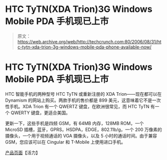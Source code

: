 # HTC TyTN(XDA Trion)3G Windows Mobile PDA 手机现已上市

> 原文：<https://web.archive.org/web/http://techcrunch.com:80/2006/08/31/htc-tytn-xda-trion-3g-windows-mobile-pda-phone-available-now/>

# HTC TyTN(XDA Trion)3G Windows Mobile PDA 手机现已上市

HTC 智能手机的两种型号 HTC TyTN 或重新注册的 XDA Trion——现在都可以在 Dynamism 的网站上购买。两款手机的售价都是 899 美元，这意味着它不是一次性手机。XDA Trion 有一个 QWERTZ 键盘，在欧洲很常见，而 HTC TyTN 有一个 QWERTY 键盘，更适合美国。

更新一下，这些手机是四频 GSM，有 64MB 内存，128MB ROM，一个 MicroSD 插槽，蓝牙，GPRS，HSDPA，EDGE，802.11b/g，一个 200 万像素的摄像头，一个用于视频通话的 VGA 摄像头，以及 5 小时的通话时间。由于兼容 GSM，您应该可以在 Cingular 和 T-Mobile 上使用进口手机。

[产品页面](https://web.archive.org/web/20201028063039/http://www.dynamism.com/xda-trion/pricing.shtml)【活力】